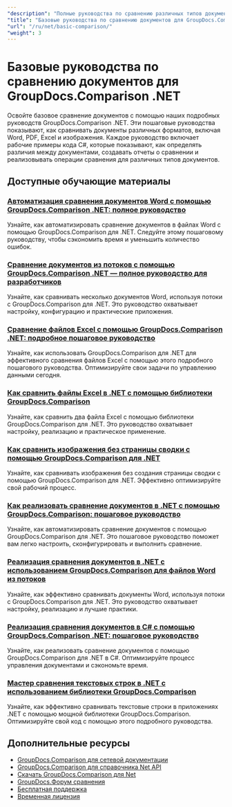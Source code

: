 ```yaml
---
"description": "Полные руководства по сравнению различных типов документов, таких как Word, PDF, Excel, изображения и т. д., с использованием GroupDocs.Comparison для .NET."
"title": "Базовые руководства по сравнению документов для GroupDocs.Comparison .NET"
"url": "/ru/net/basic-comparison/"
"weight": 3
---
```


# Базовые руководства по сравнению документов для GroupDocs.Comparison .NET

Освойте базовое сравнение документов с помощью наших подробных руководств GroupDocs.Comparison .NET. Эти пошаговые руководства показывают, как сравнивать документы различных форматов, включая Word, PDF, Excel и изображения. Каждое руководство включает рабочие примеры кода C#, которые показывают, как определять различия между документами, создавать отчеты о сравнении и реализовывать операции сравнения для различных типов документов.

## Доступные обучающие материалы

### [Автоматизация сравнения документов Word с помощью GroupDocs.Comparison .NET: полное руководство](./automate-word-compare-groupdocs-net-tutorial/)
Узнайте, как автоматизировать сравнение документов в файлах Word с помощью GroupDocs.Comparison для .NET. Следуйте этому пошаговому руководству, чтобы сэкономить время и уменьшить количество ошибок.

### [Сравнение документов из потоков с помощью GroupDocs.Comparison .NET — полное руководство для разработчиков](./compare-documents-groupdocs-comparison-net/)
Узнайте, как сравнивать несколько документов Word, используя потоки с GroupDocs.Comparison для .NET. Это руководство охватывает настройку, конфигурацию и практические приложения.

### [Сравнение файлов Excel с помощью GroupDocs.Comparison .NET: подробное пошаговое руководство](./groupdocs-comparison-net-excel-files-step-by-step-guide/)
Узнайте, как использовать GroupDocs.Comparison для .NET для эффективного сравнения файлов Excel с помощью этого подробного пошагового руководства. Оптимизируйте свои задачи по управлению данными сегодня.

### [Как сравнить файлы Excel в .NET с помощью библиотеки GroupDocs.Comparison](./compare-excel-files-dotnet-groupdocs-comparison/)
Узнайте, как сравнить два файла Excel с помощью библиотеки GroupDocs.Comparison для .NET. Это руководство охватывает настройку, реализацию и практическое применение.

### [Как сравнить изображения без страницы сводки с помощью GroupDocs.Comparison для .NET](./compare-images-without-summary-page-groupdocs-net/)
Узнайте, как сравнивать изображения без создания страницы сводки с помощью GroupDocs.Comparison для .NET. Эффективно оптимизируйте свой рабочий процесс.

### [Как реализовать сравнение документов в .NET с помощью GroupDocs.Comparison: пошаговое руководство](./implement-document-comparison-groupdocs-net/)
Узнайте, как автоматизировать сравнение документов с помощью GroupDocs.Comparison для .NET. Это пошаговое руководство поможет вам легко настроить, сконфигурировать и выполнить сравнение.

### [Реализация сравнения документов в .NET с использованием GroupDocs.Comparison для файлов Word из потоков](./document-comparison-groupdocs-comparison-net-csharp/)
Узнайте, как эффективно сравнивать документы Word, используя потоки с GroupDocs.Comparison для .NET. Это руководство охватывает настройку, реализацию и лучшие практики.

### [Реализация сравнения документов в C# с помощью GroupDocs.Comparison .NET: пошаговое руководство](./groupdocs-comparison-net-document-comparison-csharp/)
Узнайте, как реализовать сравнение документов с помощью GroupDocs.Comparison для .NET в C#. Оптимизируйте процесс управления документами и сэкономьте время.

### [Мастер сравнения текстовых строк в .NET с использованием библиотеки GroupDocs.Comparison](./groupdocs-comparison-net-text-string-compare/)
Узнайте, как эффективно сравнивать текстовые строки в приложениях .NET с помощью мощной библиотеки GroupDocs.Comparison. Оптимизируйте свой код с помощью этого подробного руководства.

## Дополнительные ресурсы

- [GroupDocs.Comparison для сетевой документации](https://docs.groupdocs.com/comparison/net/)
- [GroupDocs.Comparison для справочника Net API](https://reference.groupdocs.com/comparison/net/)
- [Скачать GroupDocs.Comparison для Net](https://releases.groupdocs.com/comparison/net/)
- [GroupDocs.Форум сравнения](https://forum.groupdocs.com/c/comparison)
- [Бесплатная поддержка](https://forum.groupdocs.com/)
- [Временная лицензия](https://purchase.groupdocs.com/temporary-license/)